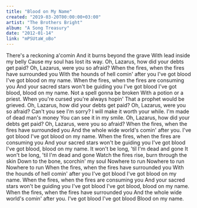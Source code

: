 ```yaml
---
title: "Blood on My Name"
created: "2019-03-20T00:00:00+03:00"
artist: "The Brothers Bright"
album: "A Song Treasury"
date: "2012-01-14"
link: "mPSUtaW_oBo"
---
```


There's a reckoning a'comin
And it burns beyond the grave
With lead inside my belly
Cause my soul has lost its way.
Oh, Lazarus, how did your debts get paid?
Oh, Lazarus, were you so afraid?
When the fires, when the fires have surrounded you
With the hounds of hell comin' after you
I've got blood
I've got blood on my name.
When the fires, when the fires are consuming you
And your sacred stars won't be guiding you
I've got blood
I've got blood, blood on my name.
Not a spell gonna be broken
With a potion or a priest.
When you're cursed you're always hopin'
That a prophet would be grieved.
Oh, Lazarus, how did your debts get paid?
Oh, Lazarus, were you so afraid?
Can't you see I'm sorry?
I will make it worth your while.
I'm made of dead man's money
You can see it in my smile.
Oh, Lazarus, how did your debts get paid?
Oh, Lazarus, were you so afraid?
When the fires, when the fires have surrounded you
And the whole wide world's comin' after you.
I've got blood
I've got blood on my name.
When the fires, when the fires are consuming you
And your sacred stars won't be guiding you
I've got blood
I've got blood, blood on my name.
It won't be long, 'til I'm dead and gone
It won't be long, 'til I'm dead and gone
Watch the fires rise, burn through the skin
Down to the bone, scorchin' my soul
Nowhere to run
Nowhere to run
Nowhere to run
When the fires, when the fires have surrounded you
With the hounds of hell comin' after you
I've got blood
I've got blood on my name.
When the fires, when the fires are consuming you
And your sacred stars won't be guiding you
I've got blood
I've got blood, blood on my name.
When the fires, when the fires have surrounded you
And the whole wide world's comin' after you.
I've got blood
I've got blood
Blood on my name.
